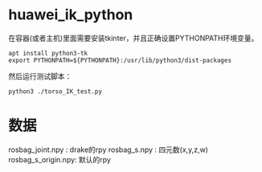 # huawei_ik_python

在容器(或者主机)里面需要安装tkinter，并且正确设置PYTHONPATH环境变量。
```
apt install python3-tk
export PYTHONPATH=${PYTHONPATH}:/usr/lib/python3/dist-packages
```

然后运行测试脚本：
```
python3 ./torso_IK_test.py
```

# 数据
rosbag_joint.npy   : drake的rpy
rosbag_s.npy       : 四元数(x,y,z,w)
rosbag_s_origin.npy: 默认的rpy
